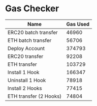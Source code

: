 # Gas Checker

| Name | Gas Used |
| ---- | -------- |
| ERC20 batch transfer | 46960 |
| ETH batch transfer | 56706 |
| Deploy Account | 374793 |
| ERC20 transfer | 92208 |
| ETH transfer | 103729 |
| Install 1 Hook | 166347 |
| Uninstall 1 Hook | 78918 |
| Install 2 Hooks | 77415 |
| ETH transfer (2 Hooks) | 74804 |
